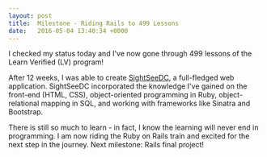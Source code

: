 ```yaml
---
layout: post
title:  Milestone - Riding Rails to 499 Lessons
date:   2016-05-04 13:40:34 +0000
---
```


I checked my status today and I've now gone through 499 lessons of the Learn Verified (LV) program!

After 12 weeks, I was able to create [SightSeeDC](https://www.youtube.com/watch?v=sXplBn7gSdI), a full-fledged web application.  SightSeeDC incorporated the knowledge I've gained on the front-end (HTML, CSS), object-oriented programming in Ruby, object-relational mapping in SQL, and working with frameworks like Sinatra and Bootstrap.

There is still so much to learn - in fact, I know the learning will never end in programming.  I am now riding the Ruby on Rails train and excited for the next step in the journey.  Next milestone: Rails final project!
